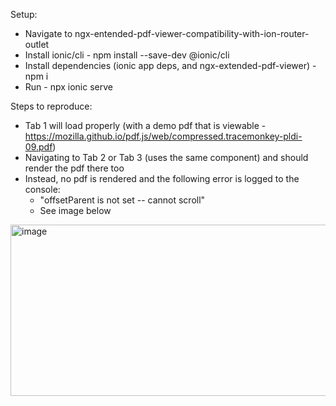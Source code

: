Setup:
 - Navigate to ngx-entended-pdf-viewer-compatibility-with-ion-router-outlet
 - Install ionic/cli - npm install --save-dev @ionic/cli
 - Install dependencies (ionic app deps, and ngx-extended-pdf-viewer) - npm i
 - Run - npx ionic serve

Steps to reproduce:
 - Tab 1 will load properly (with a demo pdf that is viewable - https://mozilla.github.io/pdf.js/web/compressed.tracemonkey-pldi-09.pdf)
 - Navigating to Tab 2 or Tab 3 (uses the same component) and should render the pdf there too
 - Instead, no pdf is rendered and the following error is logged to the console:
   - "offsetParent is not set -- cannot scroll"
   - See image below

<img width="671" height="274" alt="image" src="https://github.com/user-attachments/assets/a1929778-0ed3-4b4c-9b8d-600c10e2453e" />
